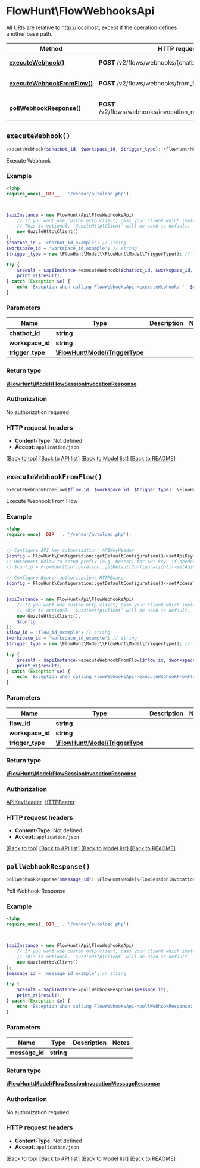 # FlowHunt\FlowWebhooksApi

All URIs are relative to http://localhost, except if the operation defines another base path.

| Method | HTTP request | Description |
| ------------- | ------------- | ------------- |
| [**executeWebhook()**](FlowWebhooksApi.md#executeWebhook) | **POST** /v2/flows/webhooks/{chatbot_id} | Execute Webhook |
| [**executeWebhookFromFlow()**](FlowWebhooksApi.md#executeWebhookFromFlow) | **POST** /v2/flows/webhooks/from_flow/{flow_id} | Execute Webhook From Flow |
| [**pollWebhookResponse()**](FlowWebhooksApi.md#pollWebhookResponse) | **POST** /v2/flows/webhooks/invocation_response/{message_id} | Poll Webhook Response |


## `executeWebhook()`

```php
executeWebhook($chatbot_id, $workspace_id, $trigger_type): \FlowHunt\Model\FlowSessionInvocationResponse
```

Execute Webhook

### Example

```php
<?php
require_once(__DIR__ . '/vendor/autoload.php');



$apiInstance = new FlowHunt\Api\FlowWebhooksApi(
    // If you want use custom http client, pass your client which implements `GuzzleHttp\ClientInterface`.
    // This is optional, `GuzzleHttp\Client` will be used as default.
    new GuzzleHttp\Client()
);
$chatbot_id = 'chatbot_id_example'; // string
$workspace_id = 'workspace_id_example'; // string
$trigger_type = new \FlowHunt\Model\\FlowHunt\Model\TriggerType(); // \FlowHunt\Model\TriggerType

try {
    $result = $apiInstance->executeWebhook($chatbot_id, $workspace_id, $trigger_type);
    print_r($result);
} catch (Exception $e) {
    echo 'Exception when calling FlowWebhooksApi->executeWebhook: ', $e->getMessage(), PHP_EOL;
}
```

### Parameters

| Name | Type | Description  | Notes |
| ------------- | ------------- | ------------- | ------------- |
| **chatbot_id** | **string**|  | |
| **workspace_id** | **string**|  | |
| **trigger_type** | [**\FlowHunt\Model\TriggerType**](../Model/.md)|  | |

### Return type

[**\FlowHunt\Model\FlowSessionInvocationResponse**](../Model/FlowSessionInvocationResponse.md)

### Authorization

No authorization required

### HTTP request headers

- **Content-Type**: Not defined
- **Accept**: `application/json`

[[Back to top]](#) [[Back to API list]](../../README.md#endpoints)
[[Back to Model list]](../../README.md#models)
[[Back to README]](../../README.md)

## `executeWebhookFromFlow()`

```php
executeWebhookFromFlow($flow_id, $workspace_id, $trigger_type): \FlowHunt\Model\FlowSessionInvocationResponse
```

Execute Webhook From Flow

### Example

```php
<?php
require_once(__DIR__ . '/vendor/autoload.php');


// Configure API key authorization: APIKeyHeader
$config = FlowHunt\Configuration::getDefaultConfiguration()->setApiKey('Api-Key', 'YOUR_API_KEY');
// Uncomment below to setup prefix (e.g. Bearer) for API key, if needed
// $config = FlowHunt\Configuration::getDefaultConfiguration()->setApiKeyPrefix('Api-Key', 'Bearer');

// Configure Bearer authorization: HTTPBearer
$config = FlowHunt\Configuration::getDefaultConfiguration()->setAccessToken('YOUR_ACCESS_TOKEN');


$apiInstance = new FlowHunt\Api\FlowWebhooksApi(
    // If you want use custom http client, pass your client which implements `GuzzleHttp\ClientInterface`.
    // This is optional, `GuzzleHttp\Client` will be used as default.
    new GuzzleHttp\Client(),
    $config
);
$flow_id = 'flow_id_example'; // string
$workspace_id = 'workspace_id_example'; // string
$trigger_type = new \FlowHunt\Model\\FlowHunt\Model\TriggerType(); // \FlowHunt\Model\TriggerType

try {
    $result = $apiInstance->executeWebhookFromFlow($flow_id, $workspace_id, $trigger_type);
    print_r($result);
} catch (Exception $e) {
    echo 'Exception when calling FlowWebhooksApi->executeWebhookFromFlow: ', $e->getMessage(), PHP_EOL;
}
```

### Parameters

| Name | Type | Description  | Notes |
| ------------- | ------------- | ------------- | ------------- |
| **flow_id** | **string**|  | |
| **workspace_id** | **string**|  | |
| **trigger_type** | [**\FlowHunt\Model\TriggerType**](../Model/.md)|  | |

### Return type

[**\FlowHunt\Model\FlowSessionInvocationResponse**](../Model/FlowSessionInvocationResponse.md)

### Authorization

[APIKeyHeader](../../README.md#APIKeyHeader), [HTTPBearer](../../README.md#HTTPBearer)

### HTTP request headers

- **Content-Type**: Not defined
- **Accept**: `application/json`

[[Back to top]](#) [[Back to API list]](../../README.md#endpoints)
[[Back to Model list]](../../README.md#models)
[[Back to README]](../../README.md)

## `pollWebhookResponse()`

```php
pollWebhookResponse($message_id): \FlowHunt\Model\FlowSessionInvocationMessageResponse
```

Poll Webhook Response

### Example

```php
<?php
require_once(__DIR__ . '/vendor/autoload.php');



$apiInstance = new FlowHunt\Api\FlowWebhooksApi(
    // If you want use custom http client, pass your client which implements `GuzzleHttp\ClientInterface`.
    // This is optional, `GuzzleHttp\Client` will be used as default.
    new GuzzleHttp\Client()
);
$message_id = 'message_id_example'; // string

try {
    $result = $apiInstance->pollWebhookResponse($message_id);
    print_r($result);
} catch (Exception $e) {
    echo 'Exception when calling FlowWebhooksApi->pollWebhookResponse: ', $e->getMessage(), PHP_EOL;
}
```

### Parameters

| Name | Type | Description  | Notes |
| ------------- | ------------- | ------------- | ------------- |
| **message_id** | **string**|  | |

### Return type

[**\FlowHunt\Model\FlowSessionInvocationMessageResponse**](../Model/FlowSessionInvocationMessageResponse.md)

### Authorization

No authorization required

### HTTP request headers

- **Content-Type**: Not defined
- **Accept**: `application/json`

[[Back to top]](#) [[Back to API list]](../../README.md#endpoints)
[[Back to Model list]](../../README.md#models)
[[Back to README]](../../README.md)
